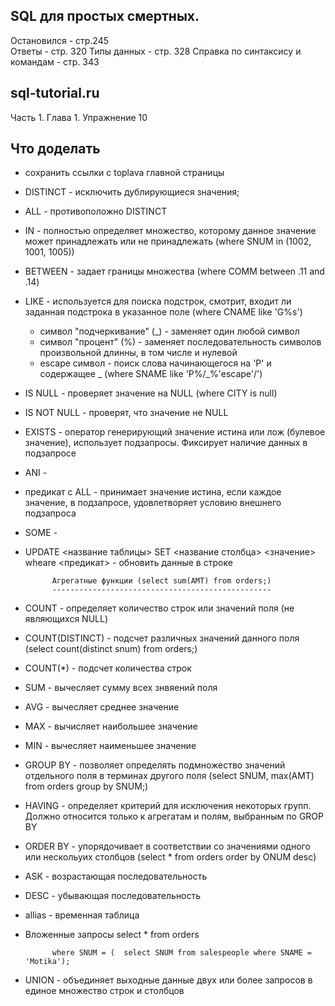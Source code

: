 SQL для простых смертных.
------------------------

Остановился - стр.245   
Ответы - стр. 320
Типы данных - стр. 328
Справка по синтаксису и командам - стр. 343

sql-tutorial.ru
------------------------
Часть 1. Глава 1. Упражнение 10

Что доделать
-----------------------

- сохранить ссылки с toplava главной страницы
 


- DISTINCT - исключить дублирующиеся значения;
- ALL - противоположно DISTINCT
- IN - полностью определяет множество, которому данное значение может принадлежать или не принадлежать (where SNUM in (1002, 1001, 1005))
- BETWEEN - задает границы множества (where COMM between .11 and .14)
- LIKE - используется для поиска подстрок, смотрит, входит ли заданная подстрока в указанное поле (where CNAME like 'G%s')
	- символ "подчеркивание" (_) - заменяет один любой символ
	- символ "процент" (%) - заменяет последовательность символов произвольной длинны, в том числе и нулевой
	- escape символ -  поиск слова начинающегося на 'P' и содержащее _ (where SNAME like 'P%/_%'escape'/')
- IS NULL - проверяет значение на NULL (where CITY is null)
- IS NOT NULL - проверят, что значение не NULL
- EXISTS - оператор генерирующий значение истина или лож (булевое значение), использует подзапросы. Фиксирует наличие данных в подзапросе
- ANI - 
- предикат с ALL - принимает значение истина, если каждое значение, в подзапросе, удовлетворяет условию внешнего подзапроса
- SOME - 
- UPDATE <название таблицы> SET <название столбца> <значение> wheare <предикат> - обновить данные в строке

			Агрегатные функции (select sum(AMT) from orders;)
			-------------------------------------------------

- COUNT - определяет количество строк или значений поля (не являющихся NULL)
- COUNT(DISTINCT) - подсчет различных значений данного поля (select count(distinct snum) from orders;)
- COUNT(*) - подсчет количества строк
- SUM - вычесляет сумму всех знвяений поля
- AVG - вычесляет среднее значение
- MAX - вычисляет наибольшее значение
- MIN - вычесляет наименьшее значение
- GROUP BY - позволяет определять подмножество значений отдельного поля в терминах другого поля (select SNUM, max(AMT) from orders group by SNUM;)
- HAVING - определяет критерий для исключения некоторых групп. Должно относится только к агрегатам и полям, выбранным по GROP BY
- ORDER BY - упорядочивает в соответствии со значениями одного или нескольуих столбцов (select * from orders order by ONUM desc)
- ASK - возрастающая последовательность
- DESC - убывающая последовательность
- allias - временная таблица
- Вложенные запросы select * from orders
	
			where SNUM = (	select SNUM from salespeople where SNAME = 'Motika');
- UNION - объединяет выходные данные двух или более запросов в единое множество строк и столбцов